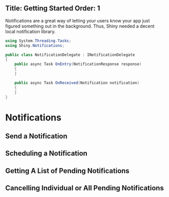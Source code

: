 Title: Getting Started
Order: 1
---

Notifications are a great way of letting your users know your app just figured something out in the background.  Thus, Shiny needed a decent local notification library.

<?! PackageInfo "Shiny.Notifications" /?>



```cs
using System.Threading.Tasks;
using Shiny.Notifications;

public class NotificationDelegate : INotificationDelegate
{
    public async Task OnEntry(NotificationResponse response)
    {
    }

    public async Task OnReceived(Notification notification)
    {
    }
}

```

# Notifications

## Send a Notification

## Scheduling a Notification

## Getting A List of Pending Notifications

## Cancelling Individual or All Pending Notifications
